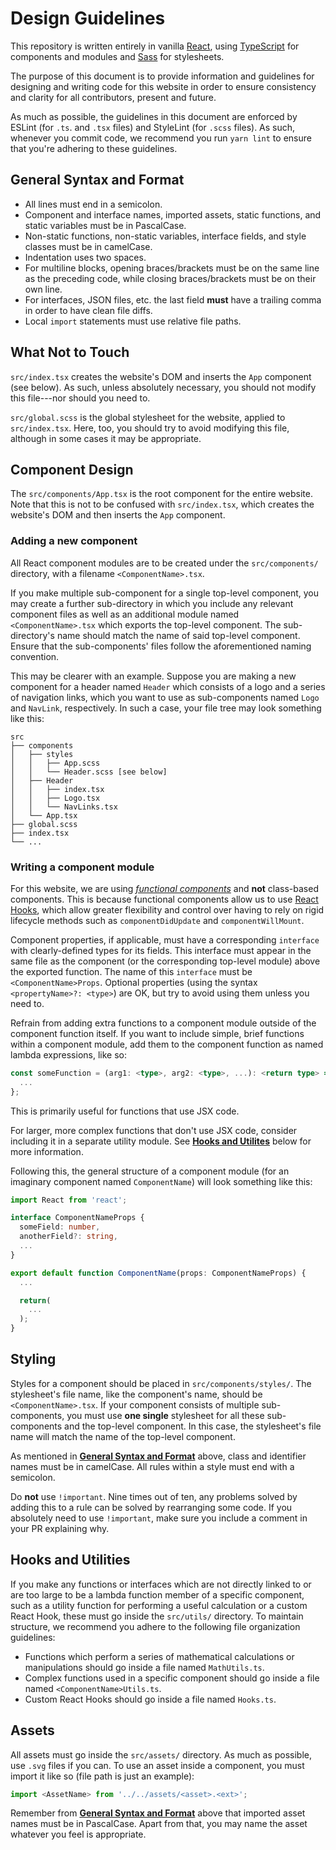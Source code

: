 # Design Guidelines

This repository is written entirely in vanilla [React](https://reactjs.org/), using [TypeScript](https://www.typescriptlang.org/) for components and modules and [Sass](https://sass-lang.com/) for stylesheets.

The purpose of this document is to provide information and guidelines for designing and writing code for this website in order to ensure consistency and clarity for all contributors, present and future.

As much as possible, the guidelines in this document are enforced by ESLint (for `.ts`. and `.tsx` files) and StyleLint (for `.scss` files).
As such, whenever you commit code, we recommend you run `yarn lint` to ensure that you're adhering to these guidelines.

## General Syntax and Format

* All lines must end in a semicolon.
* Component and interface names, imported assets, static functions, and static variables must be in PascalCase.
* Non-static functions, non-static variables, interface fields, and style classes must be in camelCase.
* Indentation uses two spaces.
* For multiline blocks, opening braces/brackets must be on the same line as the preceding code, while closing braces/brackets must be on their own line.
* For interfaces, JSON files, etc. the last field **must** have a trailing comma in order to have clean file diffs.
* Local `import` statements must use relative file paths.

## What Not to Touch

`src/index.tsx` creates the website's DOM and inserts the `App` component (see below).
As such, unless absolutely necessary, you should not modify this file---nor should you need to.

`src/global.scss` is the global stylesheet for the website, applied to `src/index.tsx`.
Here, too, you should try to avoid modifying this file, although in some cases it may be appropriate.

## Component Design

The `src/components/App.tsx` is the root component for the entire website.
Note that this is not to be confused with `src/index.tsx`, which creates the website's DOM and then inserts the `App` component.

### Adding a new component

All React component modules are to be created under the `src/components/` directory, with a filename `<ComponentName>.tsx`.

If you make multiple sub-component for a single top-level component, you may create a further sub-directory in which you include any relevant component files as well as an additional module named `<ComponentName>.tsx` which exports the top-level component.
The sub-directory's name should match the name of said top-level component.
Ensure that the sub-components' files follow the aforementioned naming convention.

This may be clearer with an example.
Suppose you are making a new component for a header named `Header` which consists of a logo and a series of navigation links, which you want to use as sub-components named `Logo` and `NavLink`, respectively.
In such a case, your file tree may look something like this:
```
src
├── components
│   ├── styles
│   │   ├── App.scss
│   │   └── Header.scss [see below]
│   ├── Header
│   │   ├── index.tsx
│   │   ├── Logo.tsx
│   │   └── NavLinks.tsx
│   └── App.tsx
├── global.scss
├── index.tsx
└── ...
```

### Writing a component module

For this website, we are using [*functional components*](https://reactjs.org/docs/components-and-props.html) and **not** class-based components.
This is because functional components allow us to use [React Hooks](https://reactjs.org/docs/hooks-intro.html), which allow greater flexibility and control over having to rely on rigid lifecycle methods such as `componentDidUpdate` and `componentWillMount`.

Component properties, if applicable, must have a corresponding `interface` with clearly-defined types for its fields.
This interface must appear in the same file as the component (or the corresponding top-level module) above the exported function.
The name of this `interface` must be `<ComponentName>Props`.
Optional properties (using the syntax `<propertyName>?: <type>`) are OK, but try to avoid using them unless you need to.

Refrain from adding extra functions to a component module outside of the component function itself.
If you want to include simple, brief functions within a component module, add them to the component function as named lambda expressions, like so:
```typescript
const someFunction = (arg1: <type>, arg2: <type>, ...): <return type> => {
  ...
};
```
This is primarily useful for functions that use JSX code.

For larger, more complex functions that don't use JSX code, consider including it in a separate utility module.
See [**Hooks and Utilites**](#styling) below for more information.

Following this, the general structure of a component module (for an imaginary component named `ComponentName`) will look something like this:
```typescript
import React from 'react';

interface ComponentNameProps {
  someField: number,
  anotherField?: string,
  ...
}

export default function ComponentName(props: ComponentNameProps) {
  ...

  return(
    ...
  );
}
```

## Styling

Styles for a component should be placed in `src/components/styles/`.
The stylesheet's file name, like the component's name, should be `<ComponentName>.tsx`.
If your component consists of multiple sub-components, you must use **one single** stylesheet for all these sub-components and the top-level component.
In this case, the stylesheet's file name will match the name of the top-level component.

As mentioned in [**General Syntax and Format**](#general-syntax-and-format) above, class and identifier names must be in camelCase.
All rules within a style must end with a semicolon.

Do **not** use `!important`.
Nine times out of ten, any problems solved by adding this to a rule can be solved by rearranging some code.
If you absolutely need to use `!important`, make sure you include a comment in your PR explaining why.

## Hooks and Utilities

If you make any functions or interfaces which are not directly linked to or are too large to be a lambda function member of a specific component, such as a utility function for performing a useful calculation or a custom React Hook, these must go inside the `src/utils/` directory.
To maintain structure, we recommend you adhere to the following file organization guidelines:

* Functions which perform a series of mathematical calculations or manipulations should go inside a file named `MathUtils.ts`.
* Complex functions used in a specific component should go inside a file named `<ComponentName>Utils.ts`.
* Custom React Hooks should go inside a file named `Hooks.ts`.

## Assets

All assets must go inside the `src/assets/` directory.
As much as possible, use `.svg` files if you can.
To use an asset inside a component, you must import it like so (file path is just an example):
```typescript
import <AssetName> from '../../assets/<asset>.<ext>';
```

Remember from [**General Syntax and Format**](#general-syntax-and-format) above that imported asset names must be in PascalCase.
Apart from that, you may name the asset whatever you feel is appropriate.
